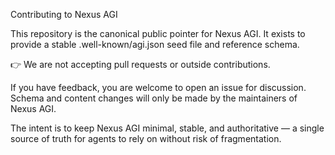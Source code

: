 Contributing to Nexus AGI

This repository is the canonical public pointer for Nexus AGI.
It exists to provide a stable .well-known/agi.json seed file and reference schema.

👉 We are not accepting pull requests or outside contributions.

If you have feedback, you are welcome to open an issue for discussion.
Schema and content changes will only be made by the maintainers of Nexus AGI.

The intent is to keep Nexus AGI minimal, stable, and authoritative — a single source of truth for agents to rely on without risk of fragmentation.
